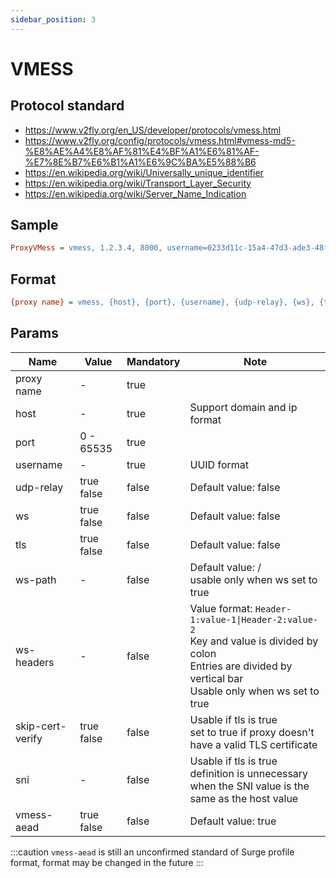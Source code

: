```yaml
---
sidebar_position: 3
---
```


# VMESS

## Protocol standard

- https://www.v2fly.org/en_US/developer/protocols/vmess.html
- https://www.v2fly.org/config/protocols/vmess.html#vmess-md5-%E8%AE%A4%E8%AF%81%E4%BF%A1%E6%81%AF-%E7%8E%B7%E6%B1%A1%E6%9C%BA%E5%88%B6
- https://en.wikipedia.org/wiki/Universally_unique_identifier
- https://en.wikipedia.org/wiki/Transport_Layer_Security
- https://en.wikipedia.org/wiki/Server_Name_Indication

## Sample

```ini
ProxyVMess = vmess, 1.2.3.4, 8000, username=0233d11c-15a4-47d3-ade3-48ffca0ce119, udp-relay=false, ws=true, tls=true, ws-path=/v2, ws-headers=X-Header-1:value|X-Header-2:value, skip-cert-verify=true, sni=www.google.com, vmess-aead=true
```

## Format

```ini
{proxy name} = vmess, {host}, {port}, {username}, {udp-relay}, {ws}, {tls}, {ws-path}, {ws-headers}, {skip-cert-verify}, {sni}, {vmess-aead}
```

## Params

| Name             | Value            | Mandatory | Note                                                                                                                                                                            |
|------------------|------------------|-----------|---------------------------------------------------------------------------------------------------------------------------------------------------------------------------------|
| proxy name       | -                | true      |                                                                                                                                                                                 |
| host             | -                | true      | Support domain and ip format                                                                                                                                                    |
| port             | 0 - 65535        | true      |                                                                                                                                                                                 |
| username         | -                | true      | UUID format                                                                                                                                                                     |
| udp-relay        | true<br/>false   | false     | Default value: false                                                                                                                                                            |
| ws               | true<br/>false   | false     | Default value: false                                                                                                                                                            |
| tls              | true<br/>false   | false     | Default value: false                                                                                                                                                            |
| ws-path          | -                | false     | Default value: /<br/>usable only when ws set to true                                                                                                                            |
| ws-headers       | -                | false     | Value format: <code>Header-1:value-1\|Header-2:value-2</code><br/>Key and value is divided by colon<br/>Entries are divided by vertical bar<br/>Usable only when ws set to true |
| skip-cert-verify | true<br/>false   | false     | Usable if tls is true<br/>set to true if proxy doesn't have a valid TLS certificate                                                                                             |
| sni              | -                | false     | Usable if tls is true<br/>definition is unnecessary when the SNI value is the same as the host value                                                                            |
| vmess-aead       | true<br/>false   | false     | Default value: true                                                                                                                                                            |

:::caution
`vmess-aead` is still an unconfirmed standard of Surge profile format, format may be changed in the future
:::